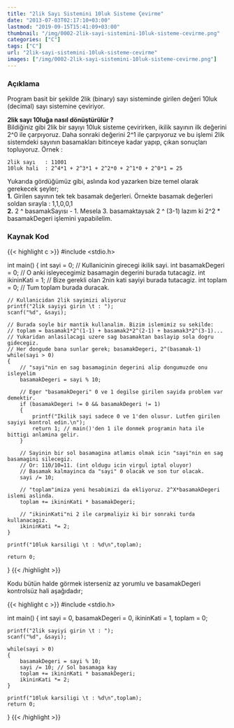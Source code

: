 ```yaml
---
title: "2lik Sayı Sistemini 10luk Sisteme Çevirme"
date: "2013-07-03T02:17:10+03:00"
lastmod: "2019-09-15T15:41:09+03:00"
thumbnail: "/img/0002-2lik-sayi-sistemini-10luk-sisteme-cevirme.png"
categories: ["C"]
tags: ["C"]
url: "2lik-sayi-sistemini-10luk-sisteme-cevirme"
images: ["/img/0002-2lik-sayi-sistemini-10luk-sisteme-cevirme.png"]
---
```


### Açıklama

Program basit bir şekilde 2lik (binary) sayı sisteminde girilen değeri 10luk (decimal) sayı sistemine çeviriyor.

**2lik sayı 10luğa nasıl dönüştürülür ?** <br>
Bildiğiniz gibi 2lik bir sayıyı 10luk sisteme çevirirken, ikilik sayının ilk değerini 2^0 ile çarpıyoruz. Daha sonraki değerini 2^1 ile çarpıyoruz ve bu işlemi 2lik sistemdeki sayının basamakları bitinceye kadar yapıp, çıkan sonuçları topluyoruz. Örnek :

```
2lik sayı   : 11001
10luk hali  : 2^4*1 + 2^3*1 + 2^2*0 + 2^1*0 + 2^0*1 = 25
```

Yukarıda gördüğümüz gibi, aslında kod yazarken bize temel olarak gerekecek şeyler; <br>
**1.** Girilen sayının tek tek basamak değerleri. Örnekte basamak değerleri soldan sırayla : 1,1,0,0,1 <br>
**2.** 2 ^ basamakSayısı - 1. Mesela 3. basamaktaysak 2 ^ (3-1) lazım ki 2^2 * basamakDegeri işlemini yapabilelim.


### Kaynak Kod

{{< highlight c >}}
#include <stdio.h> 

int main()
{ 
    int sayi          = 0; // Kullanicinin girecegi ikilik sayi.
    int basamakDegeri = 0; // O anki isleyecegimiz basamagin degerini burada tutacagiz.
    int ikininKati    = 1; // Bize gerekli olan 2nin kati sayiyi burada tutacagiz.
    int toplam        = 0; // Tum toplam burada duracak.
    
    // Kullanicidan 2lik sayimizi aliyoruz
    printf("2lik sayiyi girin \t : ");
    scanf("%d", &sayi);
    
    // Burada soyle bir mantik kullanalim. Bizim islemimiz su sekilde:
    // toplam = basamak1*2^(1-1) + basamak2*2^(2-1) + basamak3*2^(3-1)...
    // Yukaridan anlasilacagi uzere sag basamaktan baslayip sola dogru gidecegiz.
    // Her dongude bana sunlar gerek; basamakDegeri, 2^(basamak-1)
    while(sayi > 0)
    {
        // "sayi"nin en sag basamaginin degerini alip dongumuzde onu isleyelim
        basamakDegeri = sayi % 10;
        
        // Eger "basamakDegeri" 0 ve 1 degilse girilen sayida problem var demektir.
        if (basamakDegeri != 0 && basamakDegeri != 1)
        {
            printf("Ikilik sayi sadece 0 ve 1'den olusur. Lutfen girilen sayiyi kontrol edin.\n");
            return 1; // main()'den 1 ile donmek programin hata ile bittigi anlamina gelir.
        }
        
        // Sayinin bir sol basamagina atlamis olmak icin "sayi"nin en sag basamagini silecegiz.
        // Or: 110/10=11. (int oldugu icin virgul iptal oluyor)
        // Basamak kalmayinca da "sayi" 0 olacak ve son tur olacak.
        sayi /= 10;
        
        // "toplam"imiza yeni hesabimizi da ekliyoruz. 2^X*basamakDegeri islemi aslinda.
        toplam += ikininKati * basamakDegeri;
        
        // "ikininKati"ni 2 ile carpmaliyiz ki bir sonraki turda kullanacagiz.
        ikininKati *= 2;
    }

    printf("10luk karsiligi \t : %d\n",toplam);

    return 0;
}
{{< /highlight >}}

Kodu bütün halde görmek isterseniz az yorumlu ve basamakDegeri kontrolsüz hali aşağıdadır;

{{< highlight c >}}
#include <stdio.h> 

int main()
{ 
    int sayi = 0, basamakDegeri = 0, ikininKati = 1, toplam = 0;
    
    printf("2lik sayiyi girin \t : ");
    scanf("%d", &sayi);
    
    while(sayi > 0)
    {
        basamakDegeri = sayi % 10;
        sayi /= 10; // Sol basamaga kay
        toplam += ikininKati * basamakDegeri;
        ikininKati *= 2;
    }

    printf("10luk karsiligi \t : %d\n",toplam);
    return 0;
}
{{< /highlight >}}

